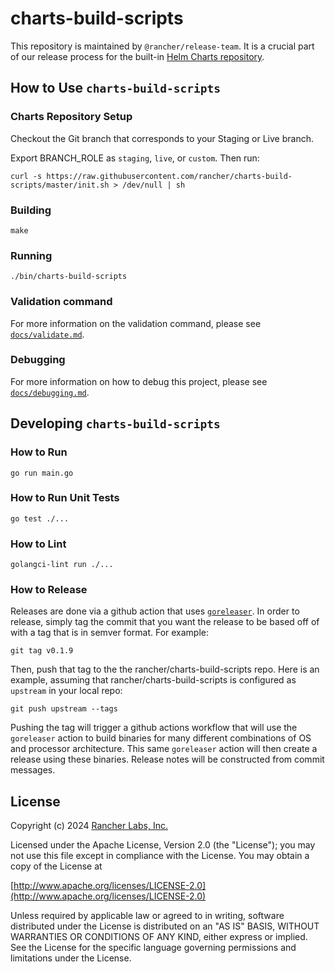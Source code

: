 # charts-build-scripts

This repository is maintained by `@rancher/release-team`.
It is a crucial part of our release process for the built-in [Helm Charts repository](https://github.com/rancher/charts).

## How to Use `charts-build-scripts`

### Charts Repository Setup

Checkout the Git branch that corresponds to your Staging or Live branch.

Export BRANCH_ROLE as `staging`, `live`, or `custom`. Then run:

```
curl -s https://raw.githubusercontent.com/rancher/charts-build-scripts/master/init.sh > /dev/null | sh
```

### Building

`make`

### Running

`./bin/charts-build-scripts`

### Validation command

For more information on the validation command, please see [`docs/validate.md`](docs/validate.md).

### Debugging

For more information on how to debug this project, please see [`docs/debugging.md`](docs/debugging.md).


## Developing `charts-build-scripts`

### How to Run

```
go run main.go
```

### How to Run Unit Tests

```
go test ./...
```

### How to Lint

```
golangci-lint run ./...
```

### How to Release

Releases are done via a github action that uses [`goreleaser`](https://goreleaser.com/).
In order to release, simply tag the commit that you want the release
to be based off of with a tag that is in semver format. For example:
```
git tag v0.1.9
```
Then, push that tag to the the rancher/charts-build-scripts repo.
Here is an example, assuming that rancher/charts-build-scripts is
configured as `upstream` in your local repo:
```
git push upstream --tags
```
Pushing the tag will trigger a github actions workflow that will use
the `goreleaser` action to build binaries for many different combinations
of OS and processor architecture. This same `goreleaser` action will
then create a release using these binaries. Release notes will be
constructed from commit messages.


## License

Copyright (c) 2024 [Rancher Labs, Inc.](http://rancher.com)

Licensed under the Apache License, Version 2.0 (the "License");
you may not use this file except in compliance with the License.
You may obtain a copy of the License at

[http://www.apache.org/licenses/LICENSE-2.0](http://www.apache.org/licenses/LICENSE-2.0)

Unless required by applicable law or agreed to in writing, software
distributed under the License is distributed on an "AS IS" BASIS,
WITHOUT WARRANTIES OR CONDITIONS OF ANY KIND, either express or implied.
See the License for the specific language governing permissions and
limitations under the License.
